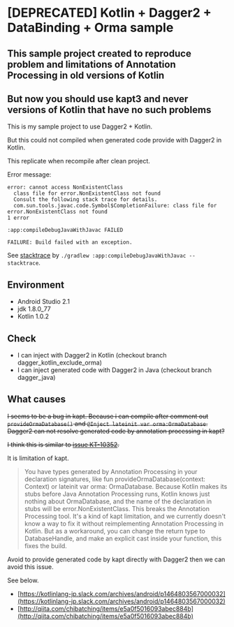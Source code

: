 # [DEPRECATED] Kotlin + Dagger2 + DataBinding + Orma sample

## This sample project created to reproduce problem and limitations of Annotation Processing in old versions of Kotlin 
## But now you should use kapt3 and never versions of Kotlin that have no such problems

This is my sample project to use Dagger2 + Kotlin.

But this could not compiled when generated code provide with Dagger2 in Kotlin.

This replicate when recompile after clean project.

Error message:

```
error: cannot access NonExistentClass
  class file for error.NonExistentClass not found
  Consult the following stack trace for details.
  com.sun.tools.javac.code.Symbol$CompletionFailure: class file for error.NonExistentClass not found
1 error

:app:compileDebugJavaWithJavac FAILED

FAILURE: Build failed with an exception.
```

See [stacktrace](stacktrace) by `./gradlew :app:compileDebugJavaWithJavac --stacktrace`.

## Environment

+ Android Studio 2.1
+ jdk 1.8.0_77
+ Kotlin 1.0.2

## Check

+ I can inject with Dagger2 in Kotlin (checkout branch dagger_kotlin_exclude_orma)
+ I can inject generated code with Dagger2 in Java (checkout branch dagger_java)

## What causes

~~I seems to be a bug in kapt.
Because i can compile after comment out `provideOrmaDatabase()` and `@Inject lateinit var orma:OrmaDatabase`.
Dagger2 can not resolve generated code by annotation processing in kapt?~~

~~I think this is similar to [issue KT-10352](https://youtrack.jetbrains.com/issue/KT-10352).~~

It is limitation of kapt.

> You have types generated by Annotation Processing in your declaration signatures, like fun provideOrmaDatabase(context: Context) or lateinit var orma: OrmaDatabase. Because Kotlin makes its stubs before Java Annotation Processing runs, Kotlin knows just nothing about OrmaDatabase, and the name of the declaration in stubs will be error.NonExistentClass. This breaks the Annotation Processing tool.
 It's a kind of kapt limitation, and we currently doesn't know a way to fix it without reimplementing Annotation Processing in Kotlin.
 But as a workaround, you can change the return type to DatabaseHandle, and make an explicit cast inside your function, this fixes the build.
 
Avoid to provide generated code by kapt directly with Dagger2 then we can avoid this issue.


See below.

- [https://kotlinlang-jp.slack.com/archives/android/p1464803567000032](https://kotlinlang-jp.slack.com/archives/android/p1464803567000032)
- [http://qiita.com/chibatching/items/e5a0f5016093abec884b](http://qiita.com/chibatching/items/e5a0f5016093abec884b)
